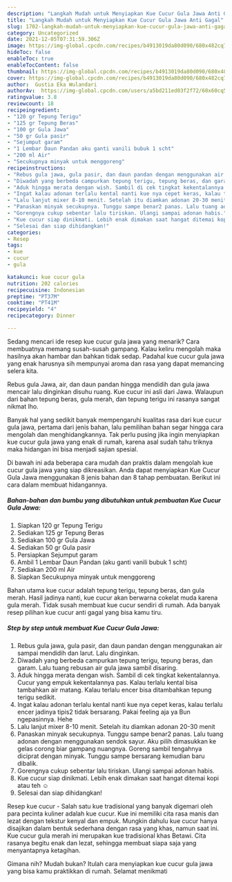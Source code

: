 ```yaml
---
description: "Langkah Mudah untuk Menyiapkan Kue Cucur Gula Jawa Anti Gagal"
title: "Langkah Mudah untuk Menyiapkan Kue Cucur Gula Jawa Anti Gagal"
slug: 1702-langkah-mudah-untuk-menyiapkan-kue-cucur-gula-jawa-anti-gagal
category: Uncategorized
date: 2021-12-05T07:31:59.306Z
image: https://img-global.cpcdn.com/recipes/b4913019da80d090/680x482cq70/kue-cucur-gula-jawa-foto-resep-utama.jpg
hideToc: false
enableToc: true
enableTocContent: false
thumbnail: https://img-global.cpcdn.com/recipes/b4913019da80d090/680x482cq70/kue-cucur-gula-jawa-foto-resep-utama.jpg
cover: https://img-global.cpcdn.com/recipes/b4913019da80d090/680x482cq70/kue-cucur-gula-jawa-foto-resep-utama.jpg
author:  Gustia Eka Wulandari
authorAv:  https://img-global.cpcdn.com/users/a5bd211ed03f2f72/60x60cq50/avatar.jpg
ratingvalue: 3.8
reviewcount: 18
recipeingredient:
- "120 gr Tepung Terigu"
- "125 gr Tepung Beras"
- "100 gr Gula Jawa"
- "50 gr Gula pasir"
- "Sejumput garam"
- "1 Lembar Daun Pandan aku ganti vanili bubuk 1 scht"
- "200 ml Air"
- "Secukupnya minyak untuk menggoreng"
recipeinstructions:
- "Rebus gula jawa, gula pasir, dan daun pandan dengan menggunakan air sampai mendidih dan larut. Lalu dinginkan."
- "Diwadah yang berbeda campurkan tepung terigu, tepung beras, dan garam. Lalu tuang rebusan air gula jawa sambil disaring."
- "Aduk hingga merata dengan wish. Sambil di cek tingkat kekentalannya. Cucur yang empuk kekentalannya pas. Kalau terlalu kental bisa tambahkan air matang. Kalau terlalu encer bisa ditambahkan tepung terigu sedikit."
- "Ingat kalau adonan terlalu kental nanti kue nya cepet keras, kalau terlalu encer jadinya tipis2 tidak bersarang. Pakai feeling aja ya Bun ngepasinnya. Hehe"
- "Lalu lanjut mixer 8-10 menit. Setelah itu diamkan adonan 20-30 menit"
- "Panaskan minyak secukupnya. Tunggu sampe benar2 panas. Lalu tuang adonan dengan menggunakan sendok sayur. Aku pilih dimasukkan ke gelas corong biar gampang nuangnya. Goreng sambil tengahnya diciprat dengan minyak. Tunggu sampe bersarang kemudian baru dibalik."
- "Gorengnya cukup sebentar lalu tiriskan. Ulangi sampai adonan habis."
- "Kue cucur siap dinikmati. Lebih enak dimakan saat hangat ditemai kopi atau teh ☺️"
- "Selesai dan siap dihidangkan!"
categories:
- Resep
tags:
- kue
- cucur
- gula

katakunci: kue cucur gula 
nutrition: 202 calories
recipecuisine: Indonesian
preptime: "PT37M"
cooktime: "PT41M"
recipeyield: "4"
recipecategory: Dinner

---
```



Sedang mencari ide resep kue cucur gula jawa yang menarik? Cara membuatnya memang susah-susah gampang. Kalau keliru mengolah maka hasilnya akan hambar dan bahkan tidak sedap. Padahal kue cucur gula jawa yang enak harusnya sih mempunyai aroma dan rasa yang dapat memancing selera kita.


Rebus gula Jawa, air, dan daun pandan hingga mendidih dan gula jawa mencair lalu dinginkan disuhu ruang. Kue cucur ini asli dari Jawa. Walaupun dari bahan tepung beras, gula merah, dan tepung terigu ini rasanya sangat nikmat lho.

Banyak hal yang sedikit banyak mempengaruhi kualitas rasa dari kue cucur gula jawa, pertama dari jenis bahan, lalu pemilihan bahan segar hingga cara mengolah dan menghidangkannya. Tak perlu pusing jika ingin menyiapkan kue cucur gula jawa yang enak di rumah, karena asal sudah tahu triknya maka hidangan ini bisa menjadi sajian spesial.


Di bawah ini ada beberapa cara mudah dan praktis dalam mengolah kue cucur gula jawa yang siap dikreasikan. Anda dapat menyiapkan Kue Cucur Gula Jawa menggunakan 8 jenis bahan dan 8 tahap pembuatan. Berikut ini cara dalam membuat hidangannya.

<!--inarticleads1-->

##### Bahan-bahan dan bumbu yang dibutuhkan untuk pembuatan Kue Cucur Gula Jawa:

1. Siapkan 120 gr Tepung Terigu
1. Sediakan 125 gr Tepung Beras
1. Sediakan 100 gr Gula Jawa
1. Sediakan 50 gr Gula pasir
1. Persiapkan Sejumput garam
1. Ambil 1 Lembar Daun Pandan (aku ganti vanili bubuk 1 scht)
1. Sediakan 200 ml Air
1. Siapkan Secukupnya minyak untuk menggoreng


Bahan utama kue cucur adalah tepung terigu, tepung beras, dan gula merah. Hasil jadinya nanti, kue cucur akan berwarna cokelat muda karena gula merah. Tidak susah membuat kue cucur sendiri di rumah. Ada banyak resep pilihan kue cucur anti gagal yang bisa kamu tiru. 

<!--inarticleads2-->

##### Step by step untuk membuat Kue Cucur Gula Jawa:

1. Rebus gula jawa, gula pasir, dan daun pandan dengan menggunakan air sampai mendidih dan larut. Lalu dinginkan.
1. Diwadah yang berbeda campurkan tepung terigu, tepung beras, dan garam. Lalu tuang rebusan air gula jawa sambil disaring.
1. Aduk hingga merata dengan wish. Sambil di cek tingkat kekentalannya. Cucur yang empuk kekentalannya pas. Kalau terlalu kental bisa tambahkan air matang. Kalau terlalu encer bisa ditambahkan tepung terigu sedikit.
1. Ingat kalau adonan terlalu kental nanti kue nya cepet keras, kalau terlalu encer jadinya tipis2 tidak bersarang. Pakai feeling aja ya Bun ngepasinnya. Hehe
1. Lalu lanjut mixer 8-10 menit. Setelah itu diamkan adonan 20-30 menit
1. Panaskan minyak secukupnya. Tunggu sampe benar2 panas. Lalu tuang adonan dengan menggunakan sendok sayur. Aku pilih dimasukkan ke gelas corong biar gampang nuangnya. Goreng sambil tengahnya diciprat dengan minyak. Tunggu sampe bersarang kemudian baru dibalik.
1. Gorengnya cukup sebentar lalu tiriskan. Ulangi sampai adonan habis.
1. Kue cucur siap dinikmati. Lebih enak dimakan saat hangat ditemai kopi atau teh ☺️
1. Selesai dan siap dihidangkan!

Resep kue cucur - Salah satu kue tradisional yang banyak digemari oleh para pecinta kuliner adalah kue cucur. Kue ini memiliki cita rasa manis dan lezat dengan tekstur kenyal dan empuk. Mungkin dahulu kue cucur hanya disajikan dalam bentuk sederhana dengan rasa yang khas, namun saat ini. Kue cucur gula merah ini merupakan kue tradisional khas Betawi. Cita rasanya begitu enak dan lezat, sehingga membuat siapa saja yang menyantapnya ketagihan. 

Gimana nih? Mudah bukan? Itulah cara menyiapkan kue cucur gula jawa yang bisa kamu praktikkan di rumah. Selamat menikmati
